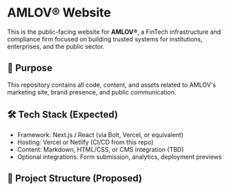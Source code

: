 # AMLOV® Website

This is the public-facing website for **AMLOV®**, a FinTech infrastructure and compliance firm focused on building trusted systems for institutions, enterprises, and the public sector.

## 📌 Purpose
This repository contains all code, content, and assets related to AMLOV's marketing site, brand presence, and public communication.

## 🛠 Tech Stack (Expected)
- Framework: Next.js / React (via Bolt, Vercel, or equivalent)
- Hosting: Vercel or Netlify (CI/CD from this repo)
- Content: Markdown, HTML/CSS, or CMS integration (TBD)
- Optional integrations: Form submission, analytics, deployment previews

## 📁 Project Structure (Proposed)
